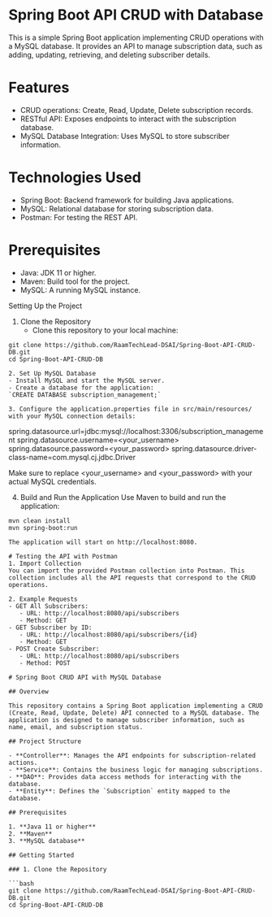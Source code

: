 # Spring Boot API CRUD with Database
This is a simple Spring Boot application implementing CRUD operations with a MySQL database. It provides an API to manage subscription data, such as adding, updating, retrieving, and deleting subscriber details.

# Features
- CRUD operations: Create, Read, Update, Delete subscription records.
- RESTful API: Exposes endpoints to interact with the subscription database.
- MySQL Database Integration: Uses MySQL to store subscriber information.

# Technologies Used
- Spring Boot: Backend framework for building Java applications.
- MySQL: Relational database for storing subscription data.
- Postman: For testing the REST API.

# Prerequisites
- Java: JDK 11 or higher.
- Maven: Build tool for the project.
- MySQL: A running MySQL instance.

Setting Up the Project
1. Clone the Repository
   - Clone this repository to your local machine:
```
git clone https://github.com/RaamTechLead-DSAI/Spring-Boot-API-CRUD-DB.git
cd Spring-Boot-API-CRUD-DB

2. Set Up MySQL Database
- Install MySQL and start the MySQL server.
- Create a database for the application:
`CREATE DATABASE subscription_management;`

3. Configure the application.properties file in src/main/resources/ with your MySQL connection details:
```
spring.datasource.url=jdbc:mysql://localhost:3306/subscription_management
spring.datasource.username=<your_username>
spring.datasource.password=<your_password>
spring.datasource.driver-class-name=com.mysql.cj.jdbc.Driver

Make sure to replace <your_username> and <your_password> with your actual MySQL credentials.

4. Build and Run the Application
Use Maven to build and run the application:
```
mvn clean install
mvn spring-boot:run

The application will start on http://localhost:8080.

# Testing the API with Postman
1. Import Collection
You can import the provided Postman collection into Postman. This collection includes all the API requests that correspond to the CRUD operations.

2. Example Requests
- GET All Subscribers:
   - URL: http://localhost:8080/api/subscribers
   - Method: GET
- GET Subscriber by ID:
   - URL: http://localhost:8080/api/subscribers/{id}
   - Method: GET
- POST Create Subscriber:
   - URL: http://localhost:8080/api/subscribers
   - Method: POST

# Spring Boot CRUD API with MySQL Database

## Overview

This repository contains a Spring Boot application implementing a CRUD (Create, Read, Update, Delete) API connected to a MySQL database. The application is designed to manage subscriber information, such as name, email, and subscription status.

## Project Structure

- **Controller**: Manages the API endpoints for subscription-related actions.
- **Service**: Contains the business logic for managing subscriptions.
- **DAO**: Provides data access methods for interacting with the database.
- **Entity**: Defines the `Subscription` entity mapped to the database.

## Prerequisites

1. **Java 11 or higher**
2. **Maven**
3. **MySQL database**

## Getting Started

### 1. Clone the Repository

```bash
git clone https://github.com/RaamTechLead-DSAI/Spring-Boot-API-CRUD-DB.git
cd Spring-Boot-API-CRUD-DB


